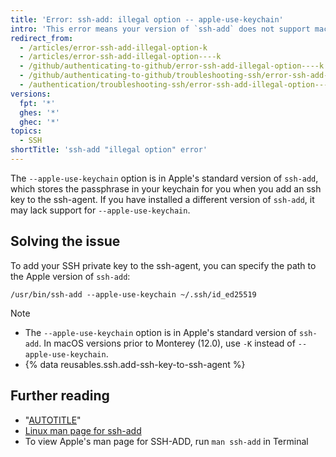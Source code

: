 ```yaml
---
title: 'Error: ssh-add: illegal option -- apple-use-keychain'
intro: 'This error means your version of `ssh-add` does not support macOS keychain integration, which allows you to store your passphrase in the keychain.'
redirect_from:
  - /articles/error-ssh-add-illegal-option-k
  - /articles/error-ssh-add-illegal-option----k
  - /github/authenticating-to-github/error-ssh-add-illegal-option----k
  - /github/authenticating-to-github/troubleshooting-ssh/error-ssh-add-illegal-option----k
  - /authentication/troubleshooting-ssh/error-ssh-add-illegal-option----k
versions:
  fpt: '*'
  ghes: '*'
  ghec: '*'
topics:
  - SSH
shortTitle: 'ssh-add "illegal option" error'
---
```

The `--apple-use-keychain` option is in Apple's standard version of `ssh-add`, which stores the passphrase in your keychain for you when you add an ssh key to the ssh-agent. If you have installed a different version of `ssh-add`, it may lack support for `--apple-use-keychain`.

## Solving the issue

To add your SSH private key to the ssh-agent, you can specify the path to the Apple version of `ssh-add`:

```shell
/usr/bin/ssh-add --apple-use-keychain ~/.ssh/id_ed25519
```

> [!NOTE]
> * The `--apple-use-keychain` option is in Apple's standard version of `ssh-add`. In macOS versions prior to Monterey (12.0), use `-K` instead of `--apple-use-keychain`.
> * {% data reusables.ssh.add-ssh-key-to-ssh-agent %}

## Further reading

* "[AUTOTITLE](/authentication/connecting-to-github-with-ssh/generating-a-new-ssh-key-and-adding-it-to-the-ssh-agent)"
* [Linux man page for ssh-add](http://man7.org/linux/man-pages/man1/ssh-add.1.html)
* To view Apple's man page for SSH-ADD, run `man ssh-add` in Terminal
